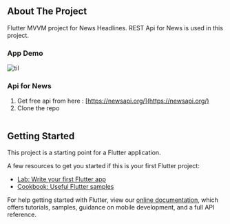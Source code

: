 ## About The Project
Flutter MVVM project for News Headlines. REST Api for News is used in this project.


### App Demo

![til](./newApp.gif)

### Api for News

1. Get free api from here :  [https://newsapi.org/](https://newsapi.org/)
2. Clone the repo
   ```sh
   
   ```

## Getting Started

This project is a starting point for a Flutter application.

A few resources to get you started if this is your first Flutter project:

- [Lab: Write your first Flutter app](https://flutter.dev/docs/get-started/codelab)
- [Cookbook: Useful Flutter samples](https://flutter.dev/docs/cookbook)

For help getting started with Flutter, view our
[online documentation](https://flutter.dev/docs), which offers tutorials,
samples, guidance on mobile development, and a full API reference.

